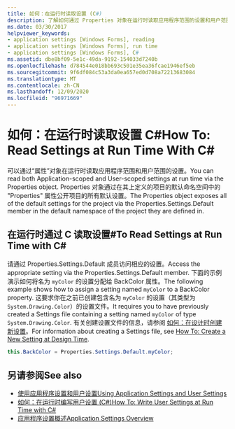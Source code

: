 ```yaml
---
title: 如何：在运行时读取设置 (C#)
description: 了解如何通过 Properties 对象在运行时读取应用程序范围的设置和用户范围的设置。
ms.date: 03/30/2017
helpviewer_keywords:
- application settings [Windows Forms], reading
- application settings [Windows Forms], run time
- application settings [Windows Forms], C#
ms.assetid: dbe8bf09-5e1c-49da-9192-154033d7240b
ms.openlocfilehash: d784544e018bb693c501e35ea36fcae1946ef5eb
ms.sourcegitcommit: 9f6df084c53a3da0ea657ed0d708a72213683084
ms.translationtype: MT
ms.contentlocale: zh-CN
ms.lasthandoff: 12/09/2020
ms.locfileid: "96971669"
---
```

# <a name="how-to-read-settings-at-run-time-with-c"></a><span data-ttu-id="0b93b-103">如何：在运行时读取设置 C\#</span><span class="sxs-lookup"><span data-stu-id="0b93b-103">How To: Read Settings at Run Time With C\#</span></span>

<span data-ttu-id="0b93b-104">可以通过“属性”对象在运行时读取应用程序范围和用户范围的设置。</span><span class="sxs-lookup"><span data-stu-id="0b93b-104">You can read both Application-scoped and User-scoped settings at run time via the Properties object.</span></span> <span data-ttu-id="0b93b-105">Properties 对象通过在其上定义的项目的默认命名空间中的 "Properties" 属性公开项目的所有默认设置。</span><span class="sxs-lookup"><span data-stu-id="0b93b-105">The Properties object exposes all of the default settings for the project via the Properties.Settings.Default member in the default namespace of the project they are defined in.</span></span>  
  
## <a name="to-read-settings-at-run-time-with-c"></a><span data-ttu-id="0b93b-106">在运行时通过 C 读取设置\#</span><span class="sxs-lookup"><span data-stu-id="0b93b-106">To Read Settings at Run Time with C\#</span></span>
  
<span data-ttu-id="0b93b-107">请通过 Properties.Settings.Default 成员访问相应的设置。</span><span class="sxs-lookup"><span data-stu-id="0b93b-107">Access the appropriate setting via the Properties.Settings.Default member.</span></span> <span data-ttu-id="0b93b-108">下面的示例演示如何将名为 `myColor` 的设置分配给 BackColor 属性。</span><span class="sxs-lookup"><span data-stu-id="0b93b-108">The following example shows how to assign a setting named `myColor` to a BackColor property.</span></span> <span data-ttu-id="0b93b-109">这要求你在之前已创建包含名为 `myColor` 的设置（其类型为 `System.Drawing.Color`）的设置文件。</span><span class="sxs-lookup"><span data-stu-id="0b93b-109">It requires you to have previously created a Settings file containing a setting named `myColor` of type `System.Drawing.Color`.</span></span> <span data-ttu-id="0b93b-110">有关创建设置文件的信息，请参阅 [如何：在设计时创建新设置](how-to-create-a-new-setting-at-design-time.md)。</span><span class="sxs-lookup"><span data-stu-id="0b93b-110">For information about creating a Settings file, see [How To: Create a New Setting at Design Time](how-to-create-a-new-setting-at-design-time.md).</span></span>  
  
```csharp
this.BackColor = Properties.Settings.Default.myColor;  
```  
  
## <a name="see-also"></a><span data-ttu-id="0b93b-111">另请参阅</span><span class="sxs-lookup"><span data-stu-id="0b93b-111">See also</span></span>

- [<span data-ttu-id="0b93b-112">使用应用程序设置和用户设置</span><span class="sxs-lookup"><span data-stu-id="0b93b-112">Using Application Settings and User Settings</span></span>](using-application-settings-and-user-settings.md)
- [<span data-ttu-id="0b93b-113">如何：在运行时编写用户设置 (C#)</span><span class="sxs-lookup"><span data-stu-id="0b93b-113">How To: Write User Settings at Run Time with C#</span></span>](how-to-write-user-settings-at-run-time-with-csharp.md)
- [<span data-ttu-id="0b93b-114">应用程序设置概述</span><span class="sxs-lookup"><span data-stu-id="0b93b-114">Application Settings Overview</span></span>](application-settings-overview.md)
